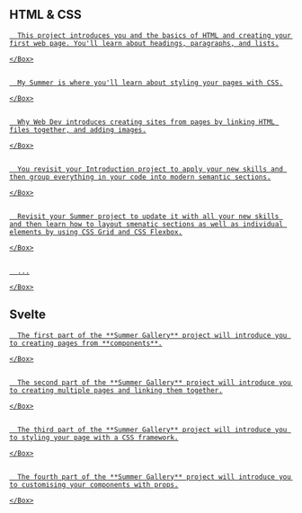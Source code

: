 <script>
  import Hero from '$lib/Hero.svelte'
  import Box from '$lib/Box.svelte.md'
</script>

<Hero title="Projects" subtitle="Some small projects to build your skills" />


<section class="content section">

## HTML & CSS

  <a href="/codelabs/introduction/index.html" rel="external">
    <Box title="Project 01 - Structuring with HTML">

      This project introduces you and the basics of HTML and creating your first web page. You'll learn about headings, paragraphs, and lists.

    </Box>
  </a>

  <a href="/codelabs/summer/index.html" rel="external">
    <Box title="Project 02 - Styling with CSS">

      My Summer is where you'll learn about styling your pages with CSS.

    </Box>
  </a>

  <a href="/codelabs/why-web-dev/index.html" rel="external">
    <Box title="Project 03 - Multipage Sites">

      Why Web Dev introduces creating sites from pages by linking HTML files together, and adding images.

    </Box>
  </a>

  <a href="/codelabs/introduction-continued/index.html" rel="external">
    <Box title="Project 04 - Semantic HTML">

      You revisit your Introduction project to apply your new skills and then group everything in your code into modern semantic sections.

    </Box>
  </a>

  <a href="/codelabs/summer-continued/index.html" rel="external">
    <Box title="Project 05 - Layout with Grid and Flexbox">

      Revisit your Summer project to update it with all your new skills and then learn how to layout smenatic sections as well as individual elements by using CSS Grid and CSS Flexbox.

    </Box>
  </a>

  <a href="/codelabs/why-web-dev-continued/index.html" rel="external">
    <Box title="Project 06 - Adding Meta Information">

      ...

    </Box>
  </a>

<!--
  <a href="codelabs/coding-tools">
    <Box title="Project 04 - Layout with CSS Grid">

      Coding Tools introduces arranging HTML elements using CSS Grid.

    </Box>
  </a>
-->

</section>
<section class="content section">

## Svelte


  <a href="/codelabs/summer-gallery-components/index.html" rel="external">
    <Box title="Project 01 - Components">

      The first part of the **Summer Gallery** project will introduce you to creating pages from **components**.

    </Box>
  </a>

  <a href="/codelabs/summer-gallery-links/index.html" rel="external">
    <Box title="Project 02 - Links">

      The second part of the **Summer Gallery** project will introduce you to creating multiple pages and linking them together.

    </Box>
  </a>

  <a href="/codelabs/summer-gallery-styles/index.html" rel="external">
    <Box title="Project 03 - Styles">

      The third part of the **Summer Gallery** project will introduce you to styling your page with a CSS framework.

    </Box>
  </a>

  <a href="/codelabs/summer-gallery-props/index.html" rel="external">
    <Box title="Project 04 - Props">

      The fourth part of the **Summer Gallery** project will introduce you to customising your components with props.

    </Box>
  </a>

</section>

<style>
  a:not(:last-child) {
    display: block;
    margin-bottom: 2em;
  }
</style>